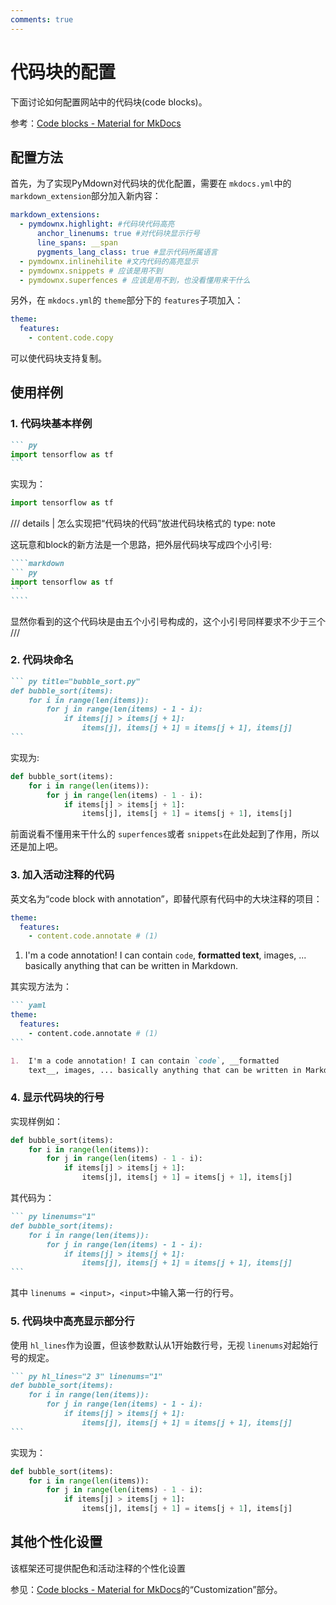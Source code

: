 ```yaml
---
comments: true
---
```


# 代码块的配置

下面讨论如何配置网站中的代码块(code blocks)。

参考：[Code blocks - Material for MkDocs](https://squidfunk.github.io/mkdocs-material/reference/code-blocks/)

## 配置方法

首先，为了实现PyMdown对代码块的优化配置，需要在 `mkdocs.yml`中的 `markdown_extension`部分加入新内容：

```yaml
markdown_extensions:
  - pymdownx.highlight: #代码块代码高亮
      anchor_linenums: true #对代码块显示行号
      line_spans: __span 
      pygments_lang_class: true #显示代码所属语言
  - pymdownx.inlinehilite #文内代码的高亮显示
  - pymdownx.snippets # 应该是用不到 
  - pymdownx.superfences # 应该是用不到，也没看懂用来干什么
```

另外，在 `mkdocs.yml`的 `theme`部分下的 `features`子项加入：

```yaml
theme:
  features:
    - content.code.copy
```

可以使代码块支持复制。

## 使用样例

### 1. 代码块基本样例

````markdown
``` py
import tensorflow as tf
```
````

实现为：

```py
import tensorflow as tf
```

/// details | 怎么实现把“代码块的代码”放进代码块格式的
    type: note

这玩意和block的新方法是一个思路，把外层代码块写成四个小引号:

`````markdown
````markdown
``` py
import tensorflow as tf
```
````
`````

显然你看到的这个代码块是由五个小引号构成的，这个小引号同样要求不少于三个
///

### 2. 代码块命名

````markdown
``` py title="bubble_sort.py"
def bubble_sort(items):
    for i in range(len(items)):
        for j in range(len(items) - 1 - i):
            if items[j] > items[j + 1]:
                items[j], items[j + 1] = items[j + 1], items[j]
```
````

实现为:

```py title="bubble_sort.py"
def bubble_sort(items):
    for i in range(len(items)):
        for j in range(len(items) - 1 - i):
            if items[j] > items[j + 1]:
                items[j], items[j + 1] = items[j + 1], items[j]
```

前面说看不懂用来干什么的 `superfences`或者 `snippets`在此处起到了作用，所以还是加上吧。

### 3. 加入活动注释的代码

英文名为“code block with annotation”，即替代原有代码中的大块注释的项目：

```yaml
theme:
  features:
    - content.code.annotate # (1)
```

1. I'm a code annotation! I can contain `code`, __formatted
   text__, images, ... basically anything that can be written in Markdown.

其实现方法为：

````markdown
``` yaml
theme:
  features:
    - content.code.annotate # (1)
```

1.  I'm a code annotation! I can contain `code`, __formatted
    text__, images, ... basically anything that can be written in Markdown.
````

### 4. 显示代码块的行号

实现样例如：

``` py linenums="1" 
def bubble_sort(items):
    for i in range(len(items)):
        for j in range(len(items) - 1 - i):
            if items[j] > items[j + 1]:
                items[j], items[j + 1] = items[j + 1], items[j]
```

其代码为：

````markdown
``` py linenums="1" 
def bubble_sort(items):
    for i in range(len(items)):
        for j in range(len(items) - 1 - i):
            if items[j] > items[j + 1]:
                items[j], items[j + 1] = items[j + 1], items[j]
```
````

其中 `linenums = <input>`，`<input>`中输入第一行的行号。

### 5. 代码块中高亮显示部分行

使用 `hl_lines`作为设置，但该参数默认从1开始数行号，无视 `linenums`对起始行号的规定。

````markdown 
``` py hl_lines="2 3" linenums="1"
def bubble_sort(items):
    for i in range(len(items)):
        for j in range(len(items) - 1 - i):
            if items[j] > items[j + 1]:
                items[j], items[j + 1] = items[j + 1], items[j]
```
````

实现为：

``` py hl_lines="2 3" linenums="1"
def bubble_sort(items):
    for i in range(len(items)):
        for j in range(len(items) - 1 - i):
            if items[j] > items[j + 1]:
                items[j], items[j + 1] = items[j + 1], items[j]
```

## 其他个性化设置

该框架还可提供配色和活动注释的个性化设置

参见：[Code blocks - Material for MkDocs](https://squidfunk.github.io/mkdocs-material/reference/code-blocks/#customization)的“Customization”部分。
